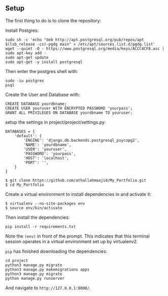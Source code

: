 ## Setup
The first thing to do is to clone the repository:

Install Postgres:
```
sudo sh -c 'echo "deb http://apt.postgresql.org/pub/repos/apt $(lsb_release -cs)-pgdg main" > /etc/apt/sources.list.d/pgdg.list'
wget --quiet -O - https://www.postgresql.org/media/keys/ACCC4CF8.asc | sudo apt-key add -
sudo apt-get update
sudo apt-get -y install postgresql
```
Then enter the postgres shell with:
```
sudo -iu postgres
psql
```
Create the User and Database with:

```
CREATE DATABASE yourdbname;
CREATE USER youruser WITH ENCRYPTED PASSWORD 'yourpass';
GRANT ALL PRIVILEGES ON DATABASE yourdbname TO youruser;
```

setup the settings in project/project/settings.py:
```
DATABASES = {
    'default': {
        'ENGINE': 'django.db.backends.postgresql_psycopg2',
        'NAME': 'yourdbname',
        'USER': 'youruser',
        'PASSWORD': 'yourpass',
        'HOST': 'localhost',
        'PORT': '',
    }
}
```

```
$ git clone https://github.com/athallahmaajid/My_Portfolio.git
$ cd My_Portfolio
```
Create a virtual environment to install dependencies in and activate it:

```
$ virtualenv --no-site-packages env
$ source env/bin/activate
```

Then install the dependencies:

```
pip install -r requirements.txt
```

Note the `(env)` in front of the prompt. This indicates that this terminal session operates in a virtual environment set up by virtualenv2.

 `pip` has finished downloading the dependencies:

```
cd project
python3 manage.py migrate
python3 manage.py makemigrations apps
python3 manage.py migrate
python manage.py runserver
```

And navigate to `http://127.0.0.1:8000/`.
